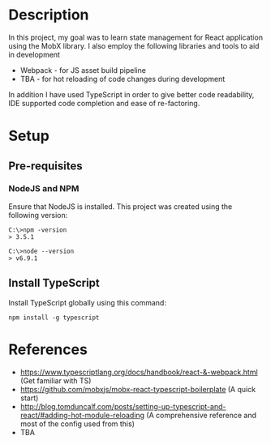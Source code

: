 # Description
In this project, my goal was to learn state management for React application using the MobX library. I also employ the following libraries and tools to aid in development

* Webpack - for JS asset build pipeline
* TBA - for hot reloading of code changes during development

In addition I have used TypeScript in order to give better code readability, IDE supported code completion and ease of re-factoring.

# Setup

## Pre-requisites

### NodeJS and NPM
Ensure that NodeJS is installed. This project was created using the following version:

```
C:\>npm -version
> 3.5.1

C:\>node --version
> v6.9.1
```

## Install TypeScript

Install TypeScript globally using this command:

```npm install -g typescript```

# References
* https://www.typescriptlang.org/docs/handbook/react-&-webpack.html (Get familiar with TS) 
* https://github.com/mobxjs/mobx-react-typescript-boilerplate (A quick start)
* http://blog.tomduncalf.com/posts/setting-up-typescript-and-react/#adding-hot-module-reloading (A comprehensive reference and most of the config used from this)
* TBA

